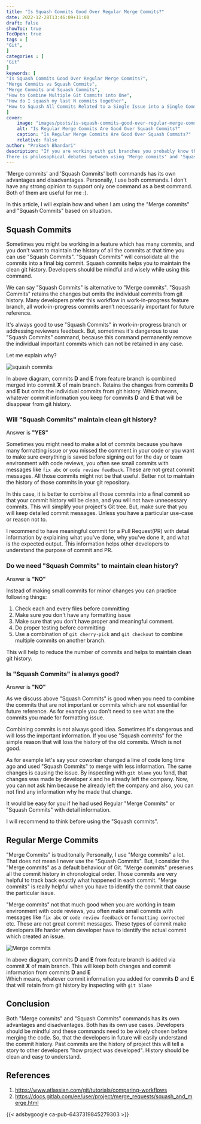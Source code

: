 ```yaml
---
title: "Is Squash Commits Good Over Regular Merge Commits?"
date: 2022-12-28T13:46:09+11:00
draft: false
showToc: true
TocOpen: true
tags : [
"Git",
]
categories : [
"Git"
]
keywords: [
"Is Squash Commits Good Over Regular Merge Commits?",
"Merge Commits vs Squash Commits",
"Merge Commits and Squash Commits",
"How to Combine Multiple Git Commits into One",
"How do I squash my last N commits together",
"How to Squash All Commits Related to a Single Issue into a Single Commit"
]
cover:
    image: "images/posts/is-squash-commits-good-over-regular-merge-commits/is-squash-commits-good-over-regular-merge-commits.png"
    alt: "Is Regular Merge Commits Are Good Over Squash Commits?"
    caption: "Is Regular Merge Commits Are Good Over Squash Commits?"
    relative: false
author: "Prakash Bhandari"
description: "If you are working with git branches you probably know the 'Merge commits' and 'Squash Commits'.
There is philosophical debates between using 'Merge commits' and 'Squash Commits'. But, I found both git commands are very useful based on the situation and use cases."
---
```


'Merge commits' and 'Squash Commits' both commands has its own advantages and disadvantages. Personally, I use both commands.
I don't have any strong opinion to support only one command as a best command. Both of them are useful for me :).

In this article, I will explain how and when I am using the "Merge commits" and "Squash Commits" based on situation.


## Squash Commits
Sometimes you might be working in a feature which has many commits, and you don't want to maintain the history of all the commits at that time you can use 
"Squash Commits". "Squash Commits" will consolidate all the commits into a final big commit. Squash commits helps you to maintain the clean git history.
Developers should be mindful and wisely while using this command.

We can say "Squash Commits" is alternative to "Merge commits". 
"Squash Commits" retains the changes but omits the individual commits from git history. 
Many developers prefer this workflow in work-in-progress feature branch, all work-in-progress commits aren’t necessarily important for future reference.

It's always good to use "Squash Commits" in work-in-progress branch or addressing reviewers feedback. 
But, sometimes it's dangerous to use "Squash Commits" command, because this command permanently remove the individual important commits which can not be retained in any case.

Let me explain why?

![squash commits](/images/posts/is-squash-commits-good-over-regular-merge-commits/squash-commits.png#center)

In above diagram, commits **D** and **E** from feature branch is combined merged into commit **X** of main branch. 
Retains the changes from commits **D** and **E**  but omits the individual commits from git history. 
Which means, whatever commit information you keep for commits **D** and **E** that will be disappear from git history.

### Will "Squash Commits" maintain clean git history?
Answer is **"YES"**

Sometimes you might need to make a lot of commits because you have many formatting issue or you missed the comment in your code 
or you want to make sure everything is saved before signing out for the day 
or team environment with code reviews, you often see small commits with messages like `fix abc` or `code review feedback`. These are not great commit messages. 
All those commits might not be that useful. Better not to maintain the history of those commits in your git repository.

In this case, it is better to combine all those commits into a final commit so that your commit history will be clean, and you will not have unnecessary commits.
This will simplify your project's Git tree. But, make sure that you will keep detailed commit messages. Unless you have a particular use-case or reason not to.

I recommend to have meaningful commit for a Pull Request(PR) with detail information by explaining what you've done, why you've done it, and what is the expected output.
This information helps other developers to understand the purpose of commit and PR.

### Do we need  "Squash Commits" to maintain clean history?
Answer is **"NO"**

Instead of making small commits for minor changes you can practice following things:

1. Check each and every files before committing
2. Make sure you don't have any formatting issue
3. Make sure that you don't have proper and meaningful comment.
4. Do proper testing before committing 
5. Use a combination of `git cherry-pick` and `git checkout` to combine multiple commits on another branch.

This will help to reduce the number of commits and helps to maintain clean git  history.

### Is "Squash Commits" is always good?
Answer is **"NO"** 

As we discuss above "Squash Commits" is good when you need to combine the commits that are not important or commits which are not essential for future reference.
As for example you don't need to see what are the commits you made for formatting issue.

Combining commits is not always good idea. Sometimes it's dangerous and will loss the important information.
If you use "Squash commits" for the simple reason that will loss the history of the old commits. Which is not good.

As for example let's say your coworker changed a line of code long time ago and used "Squash Commits" to merge with less information. The same changes is causing the issue. 
By inspecting with `git blame` you fond, that changes was made by developer `X` 
and he already left the company. Now, you can not ask him because he already left the company and also, you can not find any information why he made that change.

It would be easy for you if he had used Regular "Merge Commits" or "Squash Commits" with detail information.

I will recommend to think before using the "Squash commits". 

## Regular Merge Commits

"Merge Commits" is traditonally 
Personally, I use "Merge commits" a lot. That does not mean I never use the "Squash Commits". But, I consider the "Merge commits" as a default behaviour of Git.
"Merge commits" preserves all the commit history in chronological order. Those commits are very helpful to track back exactly what happened in each commit.
"Merge commits" is really helpful when you have to identify the commit that cause the particular issue.

"Merge commits" not that much good when you are  working in team environment with code reviews, 
you often make small commits with messages like `fix abc` or `code review feedback` or `formatting corrected` etc. 
These are not great commit messages. These types of commit make developers life harder when developer 
have to identify the actual commit which created an issue.

![Merge commits](/images/posts/is-squash-commits-good-over-regular-merge-commits/git-merge-commits.png#center)

In above diagram, commits **D** and **E** from feature branch is added via commit **X** of main branch.
This will keep both changes and commit information from commits **D** and **E**  
Which means, whatever commit information you added for commits **D** and **E** that will retain from git history by inspecting with `git blame`

## Conclusion

Both "Merge commits" and "Squash Commits" commands has its own advantages and disadvantages. Both has its own use cases. 
Developers should be mindful and these commands need to be wisely chosen before merging the code.
So, that the developers in future will easily understand the commit history. Past commits are the history of project this will tell a story to other developers
"how project was developed". History should be clean and easy to understand.

## References

1. https://www.atlassian.com/git/tutorials/comparing-workflows
2. https://docs.gitlab.com/ee/user/project/merge_requests/squash_and_merge.html

{{< adsbygoogle  ca-pub-6437319845279303 >}}
  


